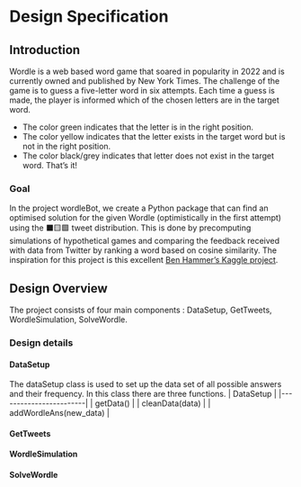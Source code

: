 # Design Specification

## Introduction
Wordle is a web based word game that soared in popularity in 2022 and is currently owned and published by New York Times.
The challenge of the game is to guess a five-letter word in six attempts.
Each time a guess is made, the player is informed which of the chosen letters are in the target word.
- The color green indicates that the letter is in the right position.
- The color yellow indicates that the letter exists in the target word but is not in the right position.
- The color black/grey indicates that letter does not exist in the target word.
That’s it!

### Goal
In the project wordleBot, we create a Python package that can find an optimised solution for the given Wordle (optimistically in the first attempt) using the ⬛🟨🟩 tweet distribution.
This is done by precomputing simulations of hypothetical games and comparing the feedback received with data from Twitter by ranking a word based on cosine similarity. 
The inspiration for this project is this excellent [Ben Hammer’s Kaggle project](https://www.kaggle.com/benhamner/wordle-1-6).

## Design Overview

The project consists of four main components : DataSetup, GetTweets, WordleSimulation, SolveWordle.

### Design details

#### DataSetup
The dataSetup class is used to set up the data set of all possible answers and their frequency. In this class there are three functions. 
| DataSetup              |
|------------------------|
| getData()              |
| cleanData(data)        |
| addWordleAns(new_data) |


#### GetTweets
#### WordleSimulation
#### SolveWordle




